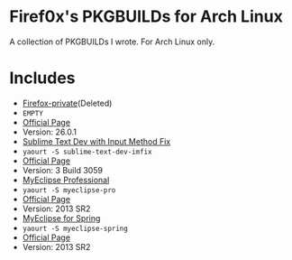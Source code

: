 # Firef0x's PKGBUILDs for Arch Linux

  A collection of PKGBUILDs I wrote. For Arch Linux only.


# Includes

*  [Firefox-private][1](Deleted)
  *  `EMPTY`
  *  [Official Page][5]
  *  Version: 26.0.1
*  [Sublime Text Dev with Input Method Fix][2]
  *  `yaourt -S sublime-text-dev-imfix`
  *  [Official Page][6]
  *  Version: 3 Build 3059
*  [MyEclipse Professional][3]
  *  `yaourt -S myeclipse-pro`
  *  [Official Page][7]
  *  Version: 2013 SR2
*  [MyEclipse for Spring][4]
  *  `yaourt -S myeclipse-spring`
  *  [Official Page][7]
  *  Version: 2013 SR2

[1]: http://bbs.kafan.cn/thread-1611465-1-1.html
[2]: https://aur.archlinux.org/packages/sublime-text-dev-imfix/
[3]: https://aur.archlinux.org/packages/myeclipse-pro/
[4]: https://aur.archlinux.org/packages/myeclipse-spring/
[5]: https://www.mozilla.org/firefox/
[6]: http://www.sublimetext.com/3
[7]: http://www.myeclipseide.com/
